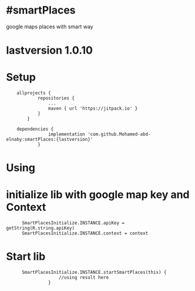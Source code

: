 # #smartPlaces
 google maps places with smart way

# lastversion 1.0.10

# Setup

	    allprojects {
         		repositories {
         			...
         			maven { url 'https://jitpack.io' }
         		}
         	}

        dependencies {
         	        implementation 'com.github.Mohamed-abd-elnaby:smartPlaces:{lastversion}'
             	}


# Using

 # initialize lib with google map key and Context

          SmartPlacesInitialize.INSTANCE.apiKey = getString(R.string.apiKey)
          SmartPlacesInitialize.INSTANCE.context = context


 # Start lib 
          SmartPlacesInitialize.INSTANCE.startSmartPlaces(this) {
                        //using result here
                    }
